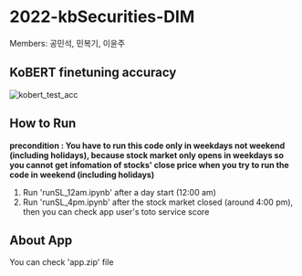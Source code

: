 # 2022-kbSecurities-DIM
Members: 공민석, 민복기, 이윤주
## KoBERT finetuning accuracy
![kobert_test_acc](https://user-images.githubusercontent.com/81498680/160960601-09fed71f-21ad-40b8-a191-3cdea350bc43.png)
## How to Run
**precondition : You have to run this code only in weekdays not weekend (including holidays), because stock market only opens in weekdays so you cannot get infomation of stocks' close price when you try to run the code in weekend (including holidays)**
1. Run 'runSL_12am.ipynb' after a day start (12:00 am) 
2. Run 'runSL_4pm.ipynb' after the stock market closed (around 4:00 pm), then you can check app user's toto service score
## About App
You can check 'app.zip' file
